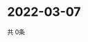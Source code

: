 # 2022-03-07
  共 0条

  <!-- BEGIN -->
  <!-- 最后更新时间Mon Mar 07 2022 13:12:36 GMT+0000 (Coordinated Universal Time) -->
  
  <!-- END -->
  
  
